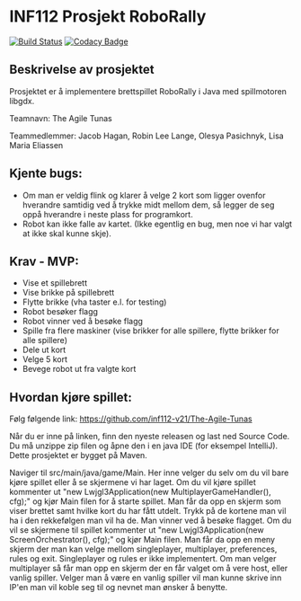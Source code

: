# INF112 Prosjekt RoboRally
[![Build Status](https://travis-ci.com/inf112-v21/The-Agile-Tunas.svg?branch=master)](https://travis-ci.com/inf112-v21/The-Agile-Tunas)
[![Codacy Badge](https://app.codacy.com/project/badge/Grade/598d6a507dc74d34989e2c999450792d)](https://www.codacy.com/gh/inf112-v21/The-Agile-Tunas/dashboard?utm_source=github.com&amp;utm_medium=referral&amp;utm_content=inf112-v21/The-Agile-Tunas&amp;utm_campaign=Badge_Grade)

## Beskrivelse av prosjektet
Prosjektet er å implementere brettspillet RoboRally i Java med spillmotoren libgdx.

Teamnavn: The Agile Tunas

Teammedlemmer: Jacob Hagan, Robin Lee Lange, Olesya Pasichnyk, Lisa Maria Eliassen

## Kjente bugs:
- Om man er veldig flink og klarer å velge 2 kort som ligger ovenfor hverandre
samtidig ved å trykke midt mellom dem, så legger de seg oppå hverandre i neste plass
for programkort.
- Robot kan ikke falle av kartet. (Ikke egentlig en bug, men noe vi har valgt at ikke skal kunne skje).


## Krav - MVP:
- Vise et spillebrett
- Vise brikke på spillebrett
- Flytte brikke (vha taster e.l. for testing)
- Robot besøker flagg
- Robot vinner ved å besøke flagg
- Spille fra flere maskiner (vise brikker for alle spillere, flytte brikker for alle spillere)
- Dele ut kort
- Velge 5 kort
- Bevege robot ut fra valgte kort

## Hvordan kjøre spillet:
Følg følgende link: https://github.com/inf112-v21/The-Agile-Tunas 

Når du er inne på linken, finn den nyeste releasen og last ned Source Code. Du må unzippe zip filen
og åpne den i en java IDE (for eksempel IntelliJ). Dette prosjektet er bygget på Maven. 

Naviger til src/main/java/game/Main. Her inne velger du selv om du vil bare kjøre spillet 
eller å se skjermene vi har laget. Om du vil kjøre spillet kommenter ut "new Lwjgl3Application(new MultiplayerGameHandler(), cfg);"
og kjør Main filen for å starte spillet. Man får da opp en skjerm som viser brettet samt hvilke kort du har fått utdelt.
Trykk på de kortene man vil ha i den rekkefølgen man vil ha de. Man vinner ved å besøke flagget.
Om du vil se skjermene til spillet kommenter ut "new Lwjgl3Application(new ScreenOrchestrator(), cfg);" og kjør Main filen.
Man får da opp en meny skjerm der man kan velge mellom singleplayer, multiplayer, preferences, rules og exit. Singleplayer 
og rules er ikke implementert. Om man velger multiplayer så får man opp en skjerm der en får valget om å vere host, eller
vanlig spiller. Velger man å være en vanlig spiller vil man kunne skrive inn IP'en man vil koble seg til og nevnet man ønsker å benytte. 


